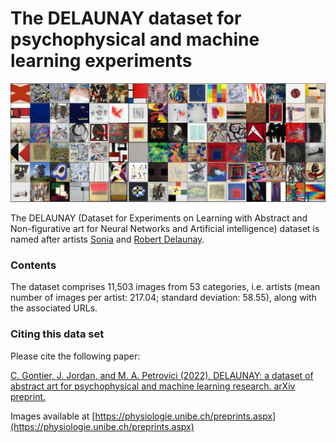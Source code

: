 # The DELAUNAY dataset for psychophysical and machine learning experiments

![Visualization of DELAUNAY dataset.](examples.JPG)

The DELAUNAY (Dataset for Experiments on Learning with Abstract and Non-figurative art for Neural Networks and Artificial intelligence) dataset is named after artists [Sonia](https://en.wikipedia.org/wiki/Sonia_Delaunay) and [Robert Delaunay](https://en.wikipedia.org/wiki/Robert_Delaunay).

### Contents

The dataset comprises 11,503 images from 53 categories, i.e. artists (mean number of images per artist: 217.04; standard deviation: 58.55), along with the associated URLs.

### Citing this data set
Please cite the following paper:

[C. Gontier, J. Jordan, and M. A. Petrovici (2022). DELAUNAY: a dataset of abstract art for psychophysical and machine learning research. arXiv preprint.
](https://arxiv.org/abs/2201.12123)

Images available at [https://physiologie.unibe.ch/preprints.aspx](https://physiologie.unibe.ch/preprints.aspx)
